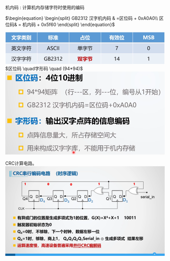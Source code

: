 机内码 : 计算机内存储字符时使用的编码<br>


$\begin{equation} 
\begin{split}
GB2312 汉字机内码 & =区位码 + 0xA0A0\\
		     区位码& = 机内码 + 0x5f60
\end{split}
\end{equation}$

![](../photo/Pasted%20image%2020240729172951.png)
  $区位码 \quad字形码 \quad (94*94)$
![](../photo/Pasted%20image%2020240729174823.png)

CRC计算电路。
![](../photo/Pasted%20image%2020240803104748.png)